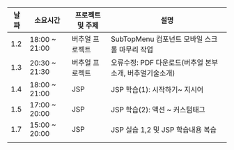 | 날짜 | 소요시간 | 프로젝트 및 주제 | 설명 |
| ---- | ---- | ---- | ---- |
| 1.2 | 18:00 ~ 21:00 | 버추얼 프로젝트 | SubTopMenu 컴포넌트 모바일 스크롤 마무리 작업 |
| 1.3 | 20:30 ~ 21:30 | 버추얼 프로젝트 | 오류수정: PDF 다운로드(버추얼 본부소개, 버추얼기술소개) |
| 1.4 | 18:00 ~ 21:00 | JSP | JSP 학습(1): 시작하기~ 지시어 |
| 1.5 | 17:00 ~ 20:00 | JSP | JSP 학습(2):  액션 ~ 커스텀태그 |
| 1.7 | 15:00 ~ 20:00 | JSP | JSP 실습 1,2 및 JSP 학습내용 복습 |
|  |  |  |  |
